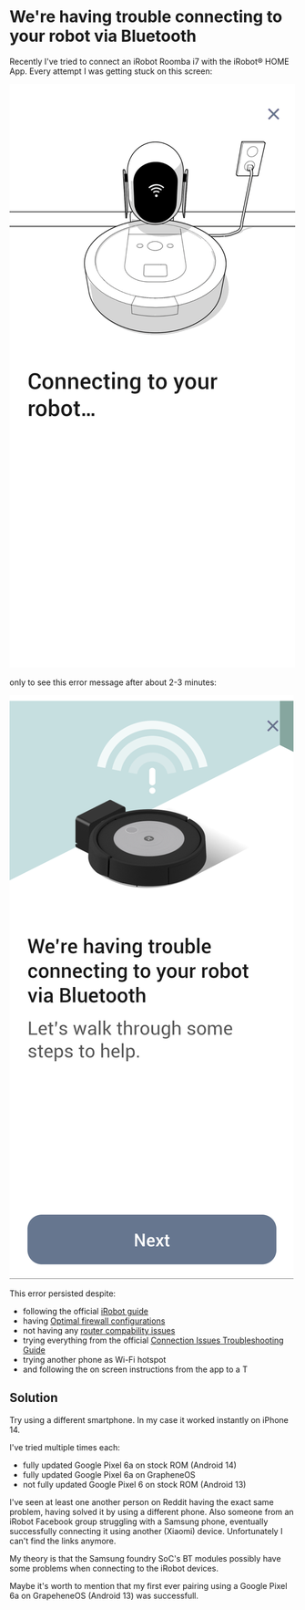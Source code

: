 # We're having trouble connecting to your robot via Bluetooth

Recently I've tried to connect an iRobot Roomba i7 with the iRobot® HOME App. Every attempt I was getting stuck on this screen:

![error message](./img/connecting.png)

only to see this error message after about 2-3 minutes:

![error message](./img/error.png)

This error persisted despite:

- following the official [iRobot guide]
- having [Optimal firewall configurations]
- not having any [router compability issues]
- trying everything from the official [Connection Issues Troubleshooting Guide]
- trying another phone as Wi-Fi hotspot
- and following the on screen instructions from the app to a T

## Solution
Try using a different smartphone. In my case it worked instantly on iPhone 14.

I've tried multiple times each:
- fully updated Google Pixel 6a on stock ROM (Android 14)
- fully updated Google Pixel 6a on GrapheneOS
- not fully updated Google Pixel 6 on stock ROM (Android 13)

I've seen at least one another person on Reddit having the exact same problem, having solved it by using a different phone. Also someone from an iRobot Facebook group struggling with a Samsung phone, eventually successfully connecting it using another (Xiaomi) device. Unfortunately I can't find the links anymore.

My theory is that the Samsung foundry SoC's BT modules possibly have some problems when connecting to the iRobot devices.

Maybe it's worth to mention that my first ever pairing using a Google Pixel 6a on GrapeheneOS (Android 13) was successfull.

[iRobot guide]: <https://homesupport.irobot.com/s/article/17734>
[Optimal firewall configurations]: <https://homesupport.irobot.com/s/article/9025>
[router compability issues]: <https://homesupport.irobot.com/s/article/10657>
[Connection Issues Troubleshooting Guide]: <https://homesupport.irobot.com/s/article/17735>

